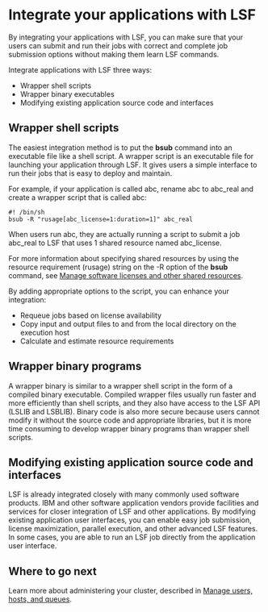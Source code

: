 # Integrate your applications with LSF

By integrating your applications with LSF, you can make sure that your users can submit and run their jobs with correct and complete job submission options without making them learn LSF commands.

Integrate applications with LSF three ways:

- Wrapper shell scripts
- Wrapper binary executables
- Modifying existing application source code and interfaces

## Wrapper shell scripts

The easiest integration method is to put the **bsub** command into an executable file like a shell script. A wrapper script is an executable file for launching your application through LSF. It gives users a simple interface to run their jobs that is easy to deploy and maintain.

For example, if your application is called abc, rename abc to abc_real and create a wrapper script that is called abc:

```
#! /bin/sh
bsub -R "rusage[abc_license=1:duration=1]" abc_real
```

When users run abc, they are actually running a script to submit a job abc_real to LSF that uses 1 shared resource named abc_license.

For more information about specifying shared resources by using the resource requirement (rusage) string on the -R option of the **bsub** command, see [Manage software licenses and other shared resources](https://www.ibm.com/support/knowledgecenter/SSWRJV_10.1.0/lsf_admin_foundations/shared_resource.html?view=kc#chared_resource39847).

By adding appropriate options to the script, you can enhance your integration:

- Requeue jobs based on license availability
- Copy input and output files to and from the local directory on the execution host
- Calculate and estimate resource requirements

## Wrapper binary programs

A wrapper binary is similar to a wrapper shell script in the form of a compiled binary executable. Compiled wrapper files usually run faster and more efficiently than shell scripts, and they also have access to the LSF API (LSLIB and LSBLIB). Binary code is also more secure because users cannot modify it without the source code and appropriate libraries, but it is more time consuming to develop wrapper binary programs than wrapper shell scripts.

## Modifying existing application source code and interfaces

LSF is already integrated closely with many commonly used software products. IBM and other software application vendors provide facilities and services for closer integration of LSF and other applications. By modifying existing application user interfaces, you can enable easy job submission, license maximization, parallel execution, and other advanced LSF features. In some cases, you are able to run an LSF job directly from the application user interface.

## Where to go next

Learn more about administering your cluster, described in [Manage users, hosts, and queues](https://www.ibm.com/support/knowledgecenter/SSWRJV_10.1.0/lsf_admin_foundations/manage_users_hosts_queues.html?view=kc).